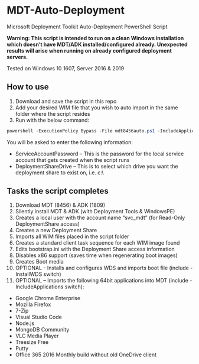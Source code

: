 # MDT-Auto-Deployment

Microsoft Deployment Toolkit Auto-Deployment PowerShell Script

**Warning: This script is intended to run on a clean Windows installation which doesn’t have MDT/ADK installed/configured already. Unexpected results will arise when running on already configured deployment servers.**

Tested on Windows 10 1607, Server 2016 & 2019

## How to use
1) Download and save the script in this repo
2) Add your desired WIM file that you wish to auto import in the same folder where the script resides
3) Run with the below command:

```powershell
powershell -ExecutionPolicy Bypass -File mdt8456auto.ps1 -IncludeApplications -InstallWDS
```
You will be asked to enter the following information:
- ServiceAccountPassword – This is the password for the local service account that gets created when the script runs
- DeploymentShareDrive – This is to select which drive you want the deployment share to exist on, i.e. c:\

## Tasks the script completes
1) Download MDT (8456) & ADK (1809)
2) Silently install MDT & ADK (with Deployment Tools & WindowsPE)
3) Creates a local user with the account name “svc_mdt” (for Read-Only DeploymentShare access)
4) Creates a new Deployment Share
5) Imports all WIM files placed in the script folder
6) Creates a standard client task sequence for each WIM image found
7) Edits bootstrap.ini with the Deployment Share access information
8) Disables x86 support (saves time when regenerating boot images)
9) Creates Boot media
10) OPTIONAL - Installs and configures WDS and imports boot file (include -InstallWDS switch)
11) OPTIONAL – Imports the following 64bit applications into MDT (include -IncludeApplications switch):
- Google Chrome Enterprise
- Mozilla Firefox
- 7-Zip
- Visual Studio Code
- Node.js
- MongoDB Community
- VLC Media Player
- Treesize Free
- Putty
- Office 365 2016 Monthly build without old OneDrive client
